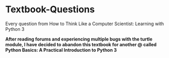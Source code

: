 # Textbook-Questions
 Every question from How to Think Like a Computer Scientist: Learning with Python 3


**After reading forums and experiencing multiple bugs with the turtle module, I have decided to abandon this textbook for another @ called Python Basics: A Practical Introduction to Python 3** 
